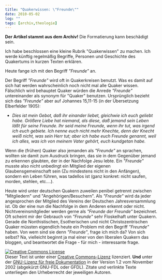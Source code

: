 ```yaml
---
title: "Quakerwissen: \"Freunde\""
date: 2010-05-02
log: ""
tags: [archiv,theologie]
---
```

**Der Artikel stammt aus dem Archiv!** Die Formatierung kann beschädigt sein.

Ich habe beschlossen eine kleine Rubrik "Quakerwissen" zu machen. Ich werde künftig regelmäßig Begriffe, Personen und Geschichte des Quakertums in kurzen Texten erklären.

Heute fange ich mit den Begriff <i>"Freunde"</i> an.

Der Begriff <i>"Freunde"</i> wird oft in Quakerkreisen benutzt. Was es damit auf sich hat werden wahrscheinlich noch nicht mal alle Quaker wissen. Fälschlich wird behauptet Quaker würden die Anrede <i>"Freunde"</i> untereinander als synonym für "Quaker" benutzen. Ursprünglich bezieht sich das  <i>"Freunde"</i> aber auf Johannes 15,11-15 (in der Übersetzung Elberfelder 1905):
<ul>
<li><i>Dies ist mein Gebot, daß ihr einander liebet, gleichwie ich euch geliebt habe. Größere Liebe hat niemand, als diese, daß jemand sein Leben läßt für seine Freunde. Ihr seid meine Freunde, wenn ihr tut, was irgend ich euch gebiete. Ich nenne euch nicht mehr Knechte, denn der Knecht weiß nicht, was sein Herr tut; aber ich habe euch Freunde genannt, weil ich alles, was ich von meinem Vater gehört, euch kundgetan habe.</i></li>
</ul>

Wenn die (frühen) Quaker also jemanden als <i>"Freunde"</i> an sprachen, wollten sie damit zum Ausdruck bringen, das sie in dem Gegenüber jemand zu erkennen glaubten, der in der Nachfolge Jesu lebte. Ein <i>"Freunde"</i> musste also nicht unbedingt ein Mitglied der eigenen Glaubensgemeinschaft sein (Zu mindestens nicht in den Anfängen), sondern ein Leben führen, was tadellos ist (ganz konkret: nicht saufen, morden, stehlen, etc....). 

Heute wird unter deutschen Quakern zuweilen penibel getrennt zwischen "Mitgliedern" und "Angehörigen/Besuchern". Als <i>"Freunde"</i> wird da jeder angesprochen der Mitglied des Vereins der Deutschen Jahresversammlung ist. Ob der eine nun die Nachfolge in dem Anderen erkennt oder nicht. Nichtvereinsmitglieder werden gerne als <i>"Freunde der Freunde"</i> bezeichnet. Oft scheint mir der Gebrauch von <i>"Freunde"</i> sehr Floskelhaft unter Quakern. Gerade die Nonthistischen, Esotherischen und nicht Christozentrischen Quaker müssten eigendlich heute ein Problem mit den Begriff  <i>"Freunde"</i> haben. Von wem sind sie denn  <i>"Freunde"</i>, frage ich mich da? Von sich selbst? Na, vielleicht beginnt ja mal einer von den liberalen Quakern das bloggen, und beantwortet die Frage - für mich - interessante frage. 


<a rel="license" href="http://creativecommons.org/licenses/by-sa/3.0/de/"><img alt="Creative Commons License" style="border-width: 0pt;" src="http://i.creativecommons.org/l/by-sa/3.0/de/88x31.png" /></a><br />
Dieser <span xmlns:dc="http://purl.org/dc/elements/1.1/" href="http://purl.org/dc/dcmitype/Text" rel="dc:type">Text</span> ist unter einer <a rel="license" href="http://creativecommons.org/licenses/by-sa/3.0/de/">Creative Commons-Lizenz</a> lizenziert. **Und** unter der <a href="http://de.wikipedia.org/wiki/GFDL">GNU-Lizenz f&uuml;r freie Dokumentation</a> in der Version 1.2 vom November 2002 (abgek&uuml;rzt GNU-FDL oder GFDL). Zitate und verlinkte Texte unterliegen den Urheberrecht der jeweiligen Autoren.
